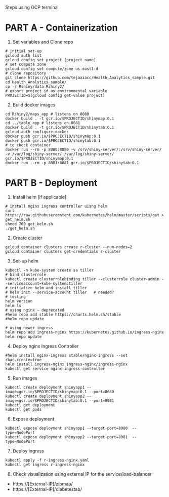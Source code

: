 

Steps using GCP terminal

# PART A - Containerization
1. Set variables and Clone repo
```
# initial set-up
gcloud auth list
gcloud config set project [project_name]
# set compute zone
gcloud config set compute/zone us-east1-d
# clone repository
git clone https://github.com/tejaaiacc/Health_Analytics_sample.git
cd Health_Analytics_sample/
cp -r Rshiny/data Rshiny2/
# export project id as environmental variable
PROJECTID=$(gcloud config get-value project)
```

2. Build docker images
```
cd Rshiny2/maps_app # listens on 8080
docker build . -t gcr.io/$PROJECTID/shinymap:0.1
cd ../table_app # listens on 8081
docker build . -t gcr.io/$PROJECTID/shinytab:0.1
gcloud auth configure-docker
docker push gcr.io/$PROJECTID/shinymap:0.1
docker push gcr.io/$PROJECTID/shinytab:0.1
# to check container
docker run --rm -p 8080:8080 -v /srv/shiny-server/:/srv/shiny-server/ -v /var/log/shiny-server/:/var/log/shiny-server/ gcr.io/$PROJECTID/shinymap:0.1
docker run --rm -p 8081:8081 gcr.io/$PROJECTID/shinytab:0.1

```

# PART B - Deployment 
1. Install helm [if applicable]
```
# Install nginx ingress controller uisng helm
curl https://raw.githubusercontent.com/kubernetes/helm/master/scripts/get > get_helm.sh
chmod 700 get_helm.sh
./get_helm.sh
```
2. Create cluster
```
gcloud container clusters create r-cluster --num-nodes=2
gcloud container clusters get-credentials r-cluster
```
3. Set-up helm 
```
kubectl -n kube-system create sa tiller
# bind clusterrole
kubectl create clusterrolebinding tiller --clusterrole cluster-admin --serviceaccount=kube-system:tiller
# initialize helm and install tiller
# helm init --service-account tiller   # needed?
# testing
helm version
helm ls
# using nginx - deprecated
#helm repo add stable https://charts.helm.sh/stable
#helm repo update

# using newer ingress
helm repo add ingress-nginx https://kubernetes.github.io/ingress-nginx
helm repo update
```
4. Deploy nginx Ingress Controller
```
#helm install nginx-ingress stable/nginx-ingress --set rbac.create=true
helm install ingress-nginx ingress-nginx/ingress-nginx 
kubectl get service nginx-ingress-controller
```
5. Run images
```
kubectl create deployment shinyapp1 --image=gcr.io/$PROJECTID/shinymap:0.1 --port=8080
kubectl create deployment shinyapp2 --image=gcr.io/$PROJECTID/shinytab:0.1 --port=8081
kubectl get deployment 
kubectl get pods
```
6. Expose deployment
```
kubectl expose deployment shinyapp1 --target-port=8080  --type=NodePort  
kubectl expose deployment shinyapp2 --target-port=8081  --type=NodePort
```
7. Deploy ingress
```
kubectl apply -f r-ingress-nginx.yaml
kubectl get ingress r-ingress-nginx
```
8. Check visualization using external IP for the service/load-balancer
  * https://[External-IP]/zipmap/
  * https://[External-IP]/diabetestab/
